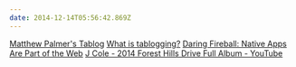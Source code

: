 ```yaml
---
date: 2014-12-14T05:56:42.869Z
---
```

[Matthew Palmer's Tablog](http://matthewpalmer.net/tablog/)
[What is tablogging?](http://matthewpalmer.net/tablog/what.html)
[Daring Fireball: Native Apps Are Part of the Web](http://daringfireball.net/2014/11/native_apps_are_part_of_the_web)
[J Cole - 2014 Forest Hills Drive Full Album - YouTube](https://www.youtube.com/watch?v=wKUkL0ZqKM0&spfreload=10)
